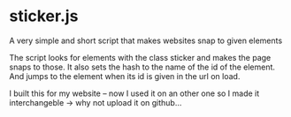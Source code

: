 sticker.js
==========

A very simple and short script that makes websites snap to given elements

The script looks for elements with the class sticker and makes the page snaps to those.
It also sets the hash to the name of the id of the element. And jumps to the element when its id 
is given in the url on load.

I built this for my website – now I used it on an other one so I made it interchangeble -> why not upload it on github…
